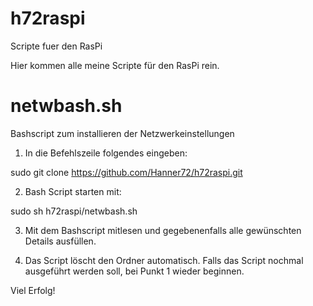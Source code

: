 # h72raspi
Scripte fuer den RasPi

Hier kommen alle meine Scripte für den RasPi rein.

# netwbash.sh
Bashscript zum installieren der Netzwerkeinstellungen

1. In die Befehlszeile folgendes eingeben:

 sudo git clone https://github.com/Hanner72/h72raspi.git

2. Bash Script starten mit:
 
 sudo sh h72raspi/netwbash.sh
 
3. Mit dem Bashscript mitlesen und gegebenenfalls alle gewünschten Details ausfüllen.

4. Das Script löscht den Ordner automatisch. Falls das Script nochmal ausgeführt werden soll, bei Punkt 1 wieder beginnen.

Viel Erfolg!
